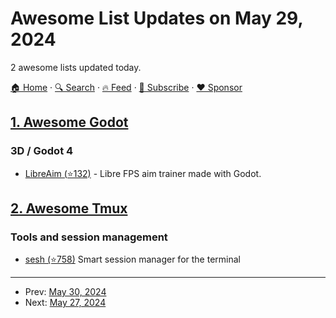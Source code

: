 # Awesome List Updates on May 29, 2024

2 awesome lists updated today.

[🏠 Home](/README.md) · [🔍 Search](https://www.trackawesomelist.com/search/) · [🔥 Feed](https://www.trackawesomelist.com/rss.xml) · [📮 Subscribe](https://trackawesomelist.us17.list-manage.com/subscribe?u=d2f0117aa829c83a63ec63c2f&id=36a103854c) · [❤️  Sponsor](https://github.com/sponsors/theowenyoung)



## [1. Awesome Godot](/content/godotengine/awesome-godot/README.md)

### 3D / Godot 4

*   [LibreAim (⭐132)](https://github.com/Nokorpo/LibreAim) - Libre FPS aim trainer made with Godot.

## [2. Awesome Tmux](/content/rothgar/awesome-tmux/README.md)

### Tools and session management

*   [sesh (⭐758)](https://github.com/joshmedeski/sesh) Smart session manager for the terminal

---

- Prev: [May 30, 2024](/content/2024/05/30/README.md)
- Next: [May 27, 2024](/content/2024/05/27/README.md)